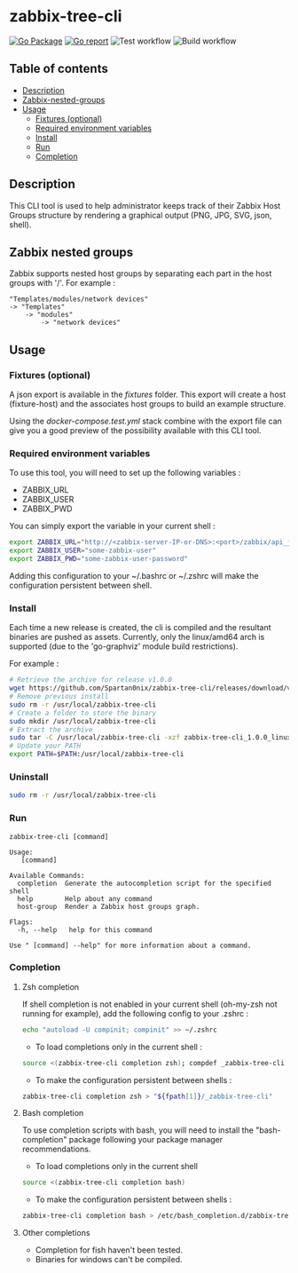 # zabbix-tree-cli

[![Go Package](https://pkg.go.dev/badge/github.com/Spartan0nix/zabbix-tree-cli?status.svg)](https://pkg.go.dev/github.com/Spartan0nix/zabbix-tree-cli)
[![Go report](https://goreportcard.com/badge/github.com/Spartan0nix/zabbix-tree-cli)](https://goreportcard.com/report/github.com/Spartan0nix/zabbix-tree-cli)
![Test workflow](https://github.com/Spartan0nix/zabbix-tree-cli/actions/workflows/test.yml/badge.svg)
![Build workflow](https://github.com/Spartan0nix/zabbix-tree-cli/actions/workflows/build.yml/badge.svg)

## Table of contents

- [Description](#description)
- [Zabbix-nested-groups](#zabbix-nested-groups)
- [Usage](#usage)
  - [Fixtures (optional)](#fixtures-(optional))
  - [Required environment variables](#required-environment-variables)
  - [Install](#install)
  - [Run](#run)
  - [Completion](#completion)

## Description

This CLI tool is used to help administrator keeps track of their Zabbix Host Groups structure by rendering a graphical output (PNG, JPG, SVG, json, shell).

## Zabbix nested groups

Zabbix supports nested host groups by separating each part in the host groups with '/'.
For example :
```
"Templates/modules/network devices"
-> "Templates"
    -> "modules"
        -> "network devices"
```

## Usage

### Fixtures (optional)

A json export is available in the *fixtures* folder.
This export will create a host (fixture-host) and the associates host groups to build an example structure.

Using the *docker-compose.test.yml* stack combine with the export file can give you a good preview of the possibility available with this CLI tool.

### Required environment variables

To use this tool, you will need to set up the following variables :
- ZABBIX_URL
- ZABBIX_USER
- ZABBIX_PWD

You can simply export the variable in your current shell :
```bash
export ZABBIX_URL="http://<zabbix-server-IP-or-DNS>:<port>/zabbix/api_jsonrpc.php"
export ZABBIX_USER="some-zabbix-user"
export ZABBIX_PWD="some-zabbix-user-password"
```

Adding this configuration to your ~/.bashrc or ~/.zshrc will make the configuration persistent between shell.


### Install

Each time a new release is created, the cli is compiled and the resultant binaries are pushed as assets.
Currently, only the linux/amd64 arch is supported (due to the 'go-graphviz' module build restrictions).

For example :
```bash
# Retrieve the archive for release v1.0.0
wget https://github.com/Spartan0nix/zabbix-tree-cli/releases/download/v1.0.0/zabbix-tree-cli_1.0.0_linux_amd64.tar.gz
# Remove previous install
sudo rm -r /usr/local/zabbix-tree-cli
# Create a folder to store the binary
sudo mkdir /usr/local/zabbix-tree-cli
# Extract the archive
sudo tar -C /usr/local/zabbix-tree-cli -xzf zabbix-tree-cli_1.0.0_linux_amd64.tar.gz
# Update your PATH
export PATH=$PATH:/usr/local/zabbix-tree-cli
```

### Uninstall

```bash
sudo rm -r /usr/local/zabbix-tree-cli
```

### Run
```
zabbix-tree-cli [command]

Usage:
   [command]

Available Commands:
  completion  Generate the autocompletion script for the specified shell
  help        Help about any command
  host-group  Render a Zabbix host groups graph.

Flags:
  -h, --help   help for this command

Use " [command] --help" for more information about a command.
```

### Completion

1. Zsh completion

    If shell completion is not enabled in your current shell (oh-my-zsh not running for example), add the following config to your .zshrc :

    ```bash
    echo "autoload -U compinit; compinit" >> ~/.zshrc
    ```

    - To load completions only in the current shell :
    ```bash
    source <(zabbix-tree-cli completion zsh); compdef _zabbix-tree-cli zabbix-tree-cli
    ```

    - To make the configuration persistent between shells :
    ```bash
    zabbix-tree-cli completion zsh > "${fpath[1]}/_zabbix-tree-cli"
    ```

2. Bash completion

    To use completion scripts with bash, you will need to install the "bash-completion" package following your package manager recommendations.


    - To load completions only in the current shell
    ```bash
    source <(zabbix-tree-cli completion bash)
    ```

    - To make the configuration persistent between shells :
    ```bash
    zabbix-tree-cli completion bash > /etc/bash_completion.d/zabbix-tree-cli
    ```

3. Other completions

    - Completion for fish haven't been tested.
    - Binaries for windows can't be compiled.
